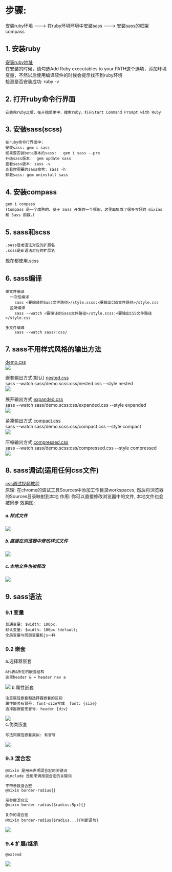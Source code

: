 # 步骤: 
安装ruby环境  --->  在ruby环境环境中安装sass  --->  安装sass的框架compass

## 1. 安装ruby
[安装ruby地址](https://rubyinstaller.org/downloads/ "ruby官网") <br>
	在安装的时候，请勾选Add Ruby executables to your PATH这个选项，添加环境变量，不然以后使用编译软件的时候会提示找不到ruby环境 <br>
	检测是否安装成功: ruby -v

## 2. 打开ruby命令行界面
	安装完ruby之后，在开始菜单中，搜索ruby，打开Start Command Prompt with Ruby

## 3. 安装sass(scss)
	在ruby命令行界面中:
	安装sass:	gem i sass
	如果要安装beta版本的sass:	gem i sass --pre
	升级sass版本:  gem update sass
	查看sass版本: sass -v
	查看你需要的sass命令: sass -h
	卸载sass: gem uninstall sass

## 4. 安装compass
	gem i conpass
	(Compass 是一个成熟的、基于 Sass 开发的一个框架，这里面集成了很多写好的 mixins 和 Sass 函数。)

## 5. sass和scss
	.sass是老语法对应的扩展名
	.scss是新语法对应的扩展名
现在都使用.scss

## 6. sass编译
	单文件编译
	  一次性编译
	    sass <要编译的Sass文件路径>/style.scss:<要输出CSS文件路径>/style.css
	  监听编译
	    sass --watch <要编译的Sass文件路径>/style.scss:<要输出CSS文件路径>/style.css
		
	多文件编译
	    sass --watch sass/:css/
		
## 7. sass不用样式风格的输出方法
[demo.css](https://github.com/l511407563/Interview/blob/master/sass/sass/demo.scss) <br>
![](https://github.com/l511407563/Interview/blob/master/sass/image/demo.png) <br>

嵌套输出方式(默认) [nested.css](https://github.com/l511407563/Interview/blob/master/sass/css/nested.css) <br>
sass --watch sass/demo.scss:css/nested.css --style nested <br>
![](https://github.com/l511407563/Interview/blob/master/sass/image/nested.png) <br>	

展开输出方式 [expanded.css](https://github.com/l511407563/Interview/blob/master/sass/css/expanded.css)  
sass --watch sass/demo.scss:css/expanded.css --style expanded <br>
![](https://github.com/l511407563/Interview/blob/master/sass/image/expanded.png) <br>	

紧凑输出方式 [compact.css](https://github.com/l511407563/Interview/blob/master/sass/css/compact.css) <br>
sass --watch sass/demo.scss:css/compact.css --style compact <br>
![](https://github.com/l511407563/Interview/blob/master/sass/image/compact.png)	<br>

压缩输出方式 [compressed.css](https://github.com/l511407563/Interview/blob/master/sass/css/compressed.css) <br>
sass --watch sass/demo.scss:css/compressed.css --style compressed <br>
![](https://github.com/l511407563/Interview/blob/master/sass/image/compressed.png) <br>

## 8. sass调试(适用任何css文件)
[css调试视频教程](http://www.imooc.com/video/7804) <br>
	原理: 在chrome的调试工具Sources中添加工作目录workspaces, 然后将浏览器的Sources目录映射到本地
	作用: 你可以直接修改浏览器中的文件, 本地文件也会被同步
效果图:
##### a.样式文件
![](https://github.com/l511407563/Interview/blob/master/sass/image/css调试1.png)  
##### b.直接在浏览器中修改样式文件
![](https://github.com/l511407563/Interview/blob/master/sass/image/css调试2.png) 
##### c.本地文件也被修改
![](https://github.com/l511407563/Interview/blob/master/sass/image/css调试3.png) 

## 9. sass语法
### 9.1 变量
	普通变量: $width: 100px;
	默认变量: $width: 100px !default;
	全局变量与局部变量和js一样
### 9.2 嵌套
a.选择器嵌套 

	&代表&所在的嵌套结构  
	这里header & = header nav a
![](https://github.com/l511407563/Interview/blob/master/sass/image/选择器嵌套.png)
b.属性嵌套

	注意属性嵌套和选择器嵌套的区别 
	属性嵌套有冒号: font-size写成  font: {size}  
	选择器嵌套无冒号: header {div}
![](https://github.com/l511407563/Interview/blob/master/sass/image/属性嵌套.png)  <br> 
c.伪类嵌套 

	写法同属性嵌套类似: 有冒号
![](https://github.com/l511407563/Interview/blob/master/sass/image/伪类嵌套.png) <br> 
### 9.3 混合宏
	@mixin 是用来声明混合宏的关键词
	@include 是用来调用混合宏的关键词
	
	不带参数混合宏
	@mixin border-radius{}
	
	带参数混合宏
	@mixin border-radius($radius:5px){}
	
	复杂的混合宏
	@mixin border-radius($radius...){判断语句}
![](https://github.com/l511407563/Interview/blob/master/sass/image/混合宏1.png) <br> 
	
### 9.4 扩展/继承
	@extend
![](https://github.com/l511407563/Interview/blob/master/sass/image/继承.png) <br> 





















	
	
	
	
	
	
	
	
	
	
	
	
	
	
	
	
	
	
	
	
	
	
	
	
	
	
	
	
	
